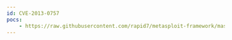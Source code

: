 ```yaml
---
id: CVE-2013-0757
pocs:
    - https://raw.githubusercontent.com/rapid7/metasploit-framework/master/modules/exploits/multi/browser/firefox_svg_plugin.rb
---
```

